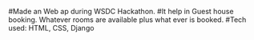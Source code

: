 #Made an Web ap during WSDC Hackathon.
#It help in Guest house booking. Whatever rooms are available plus what ever is booked. 
#Tech used: HTML, CSS, Django

